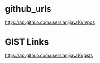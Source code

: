 # github_urls

https://api.github.com/users/anjijava16/repos


# GIST Links

https://api.github.com/users/anjijava16/gists
